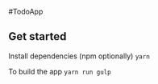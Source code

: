 #TodoApp 



## Get started

Install dependencies (npm optionally)
`yarn`

To build the app
`yarn run gulp`